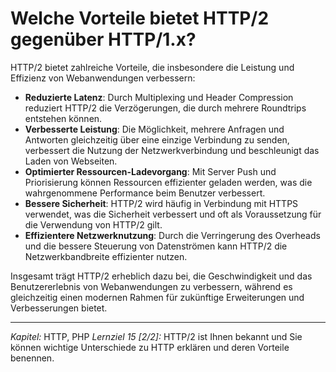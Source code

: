 # Welche Vorteile bietet HTTP/2 gegenüber HTTP/1.x?

HTTP/2 bietet zahlreiche Vorteile, die insbesondere die Leistung und Effizienz von Webanwendungen verbessern:
  - **Reduzierte Latenz**: Durch Multiplexing und Header Compression reduziert HTTP/2 die Verzögerungen, die durch mehrere Roundtrips entstehen können.
  - **Verbesserte Leistung**: Die Möglichkeit, mehrere Anfragen und Antworten gleichzeitig über eine einzige Verbindung zu senden, verbessert die Nutzung der Netzwerkverbindung und beschleunigt das Laden von Webseiten.
  - **Optimierter Ressourcen-Ladevorgang**: Mit Server Push und Priorisierung können Ressourcen effizienter geladen werden, was die wahrgenommene Performance beim Benutzer verbessert.
  - **Bessere Sicherheit**: HTTP/2 wird häufig in Verbindung mit HTTPS verwendet, was die Sicherheit verbessert und oft als Voraussetzung für die Verwendung von HTTP/2 gilt.
  - **Effizientere Netzwerknutzung**: Durch die Verringerung des Overheads und die bessere Steuerung von Datenströmen kann HTTP/2 die Netzwerkbandbreite effizienter nutzen.

Insgesamt trägt HTTP/2 erheblich dazu bei, die Geschwindigkeit und das Benutzererlebnis von Webanwendungen zu verbessern, während es gleichzeitig einen modernen Rahmen für zukünftige Erweiterungen und Verbesserungen bietet.

---

_Kapitel:_ HTTP, PHP
_Lernziel 15 \[2/2\]:_ HTTP/2 ist Ihnen bekannt und Sie können wichtige Unterschiede zu HTTP erklären und deren Vorteile benennen.
